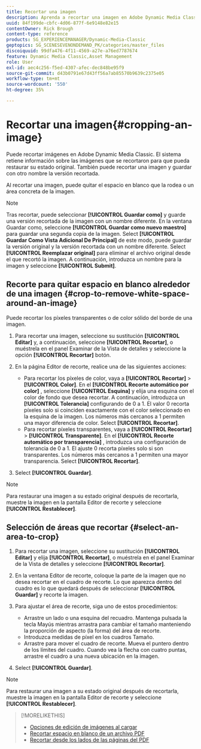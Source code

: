 ```yaml
---
title: Recortar una imagen
description: Aprenda a recortar una imagen en Adobe Dynamic Media Classic.
uuid: 84f199de-cbfc-4d06-877f-6e9148e82e15
contentOwner: Rick Brough
content-type: reference
products: SG_EXPERIENCEMANAGER/Dynamic-Media-Classic
geptopics: SG_SCENESEVENONDEMAND_PK/categories/master_files
discoiquuid: 99dfa476-4f11-4569-a27e-a76ed7787674
feature: Dynamic Media Classic,Asset Management
role: User
exl-id: aec4c256-f5ed-4307-afec-dec848be95f9
source-git-commit: d43b0791e67d43ff56a7ab85570b9639c2375e05
workflow-type: tm+mt
source-wordcount: '550'
ht-degree: 35%

---
```


# Recortar una imagen{#cropping-an-image}

Puede recortar imágenes en Adobe Dynamic Media Classic. El sistema retiene información sobre las imágenes que se recortaron para que pueda restaurar su estado original. También puede recortar una imagen y guardar con otro nombre la versión recortada.

Al recortar una imagen, puede quitar el espacio en blanco que la rodea o un área concreta de la imagen.

>[!NOTE]
>
>Tras recortar, puede seleccionar **[!UICONTROL Guardar como]** y guarde una versión recortada de la imagen con un nombre diferente. En la ventana Guardar como, seleccione **[!UICONTROL Guardar como nuevo maestro]** para guardar una segunda copia de la imagen. Select **[!UICONTROL Guardar Como Vista Adicional De Principal]** de este modo, puede guardar la versión original y la versión recortada con un nombre diferente. Select **[!UICONTROL Reemplazar original]** para eliminar el archivo original desde el que recortó la imagen. A continuación, introduzca un nombre para la imagen y seleccione **[!UICONTROL Submit]**.

## Recorte para quitar espacio en blanco alrededor de una imagen {#crop-to-remove-white-space-around-an-image}

Puede recortar los píxeles transparentes o de color sólido del borde de una imagen.

1. Para recortar una imagen, seleccione su sustitución **[!UICONTROL Editar]** y, a continuación, seleccione **[!UICONTROL Recortar]**, o muéstrela en el panel Examinar de la Vista de detalles y seleccione la opción **[!UICONTROL Recortar]** botón.
1. En la página Editor de recorte, realice una de las siguientes acciones:

   * Para recortar los píxeles de color, vaya a **[!UICONTROL Recortar]** > **[!UICONTROL Color]**. En el **[!UICONTROL Recorte automático por color]** , seleccione **[!UICONTROL Esquina]** y elija una esquina con el color de fondo que desea recortar. A continuación, introduzca un **[!UICONTROL Tolerancia]** configurando de 0 a 1. El valor 0 recorta píxeles solo si coinciden exactamente con el color seleccionado en la esquina de la imagen. Los números más cercanos a 1 permiten una mayor diferencia de color. Select **[!UICONTROL Recortar]**.
   * Para recortar píxeles transparentes, vaya a **[!UICONTROL Recortar]** > **[!UICONTROL Transparente]**. En el **[!UICONTROL Recorte automático por transparencia]** , introduzca una configuración de tolerancia de 0 a 1. El ajuste 0 recorta píxeles solo si son transparentes. Los números más cercanos a 1 permiten una mayor transparencia. Select **[!UICONTROL Recortar]**.

1. Select **[!UICONTROL Guardar]**.

>[!NOTE]
>
>Para restaurar una imagen a su estado original después de recortarla, muestre la imagen en la pantalla Editor de recorte y seleccione **[!UICONTROL Restablecer]**.

## Selección de áreas que recortar {#select-an-area-to-crop}

1. Para recortar una imagen, seleccione su sustitución **[!UICONTROL Editar]** y elija **[!UICONTROL Recortar]**, o muéstrela en el panel Examinar de la Vista de detalles y seleccione **[!UICONTROL Recortar]**.

1. En la ventana Editor de recorte, coloque la parte de la imagen que no desea recortar en el cuadro de recorte. Lo que aparezca dentro del cuadro es lo que quedará después de seleccionar **[!UICONTROL Guardar]** y recorte la imagen.
1. Para ajustar el área de recorte, siga uno de estos procedimientos:

   * Arrastre un lado o una esquina del recuadro. Mantenga pulsada la tecla Mayús mientras arrastra para cambiar el tamaño manteniendo la proporción de aspecto (la forma) del área de recorte.
   * Introduzca medidas de píxel en los cuadros Tamaño.
   * Arrastre para mover el cuadro de recorte. Mueva el puntero dentro de los límites del cuadro. Cuando vea la flecha con cuatro puntas, arrastre el cuadro a una nueva ubicación en la imagen.

1. Select **[!UICONTROL Guardar]**.

>[!NOTE]
>
>Para restaurar una imagen a su estado original después de recortarla, muestre la imagen en la pantalla Editor de recorte y seleccione **[!UICONTROL Restablecer]**.

>[!MORELIKETHIS]
>
>* [Opciones de edición de imágenes al cargar](image-editing-options-upload.md#image-editing-options-at-upload)
>* [Recortar espacio en blanco de un archivo PDF](pdfs.md#cropping_white_space_from_a_pdf_file)
>* [Recortar desde los lados de las páginas del PDF](pdfs.md#cropping_from_the_sides_of_pdf_pages)

